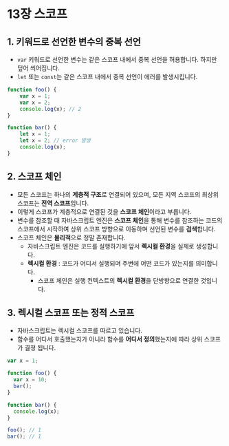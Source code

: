 # 13장 스코프



## 1. 키워드로 선언한 변수의 중복 선언

- `var` 키워드로 선언한 변수는 같은 스코프 내에서 중복 선언을 허용합니다. 하지만 덮어 씌어집니다.
- `let` 또는 `const`는 같은 스코프 내에서 중복 선언이 에러를 발생시킵니다.

```js
function foo() {
	var x = 1;
	var x = 2;
	console.log(x); // 2
}

function bar() {
	let x = 1;
	let x = 2; // error 발생
	console.log(x);
}
```



## 2. 스코프 체인

- 모든 스코프는 하나의 **계층적 구조**로 연결되어 있으며, 모든 지역 스코프의 최상위 스코프는 **전역 스코프**입니다.
- 이렇게 스코프가 계층적으로 연결된 것을 **스코프 체인**이라고 부릅니다.
- 변수를 참조할 때 자바스크립트 엔진은 **스코프 체인**을 통해 변수를 참조하는 코드의 스코프에서 시작하여 상위 스코프 방향으로 이동하며 선언된 변수를 **검색**합니다.
- 스코프 체인은 **물리적**으로 정말 존재합니다.
  - 자바스크립트 엔진은 코드를 실행하기에 앞서 **렉시컬 환경**을 실제로 생성합니다.
  - **렉시컬 환경** : 코드가 어디서 실행되며 주변에 어떤 코드가 있는지를 의미합니다.
    - 스코프 체인은 실행 컨텍스트의 **렉시컬 환경**을 단방향으로 연결한 것입니다.





## 3. 렉시컬 스코프 또는 정적 스코프

- 자바스크립트는 렉시컬 스코프를 따르고 있습니다.
- 함수를 어디서 호출했는지가 아니라 함수를 **어디서 정의**했는지에 따라 상위 스코프가 결졍 됩니다.

```js
var x = 1;

function foo() {
  var x = 10;
  bar();
}

function bar() {
  console.log(x);
}

foo(); // 1
bar(); // 1
```

